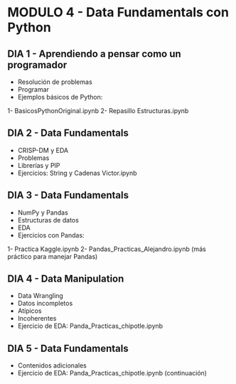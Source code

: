 # MODULO 4 - Data Fundamentals con Python

## DIA 1 - Aprendiendo a pensar como un programador

- Resolución de problemas
- Programar
- Ejemplos básicos de Python:

1- BasicosPythonOriginal.ipynb
2- Repasillo Estructuras.ipynb

## DIA 2 - Data Fundamentals

- CRISP-DM y EDA
- Problemas
- Librerías y PIP
- Ejercicios: String y Cadenas Victor.ipynb

## DIA 3 - Data Fundamentals

- NumPy y Pandas
- Estructuras de datos
- EDA
- Ejercicios con Pandas:

1- Practica Kaggle.ipynb
2- Pandas_Practicas_Alejandro.ipynb (más práctico para manejar Pandas)

## DIA 4 - Data Manipulation

- Data Wrangling
- Datos incompletos
- Atípicos
- Incoherentes
- Ejercicio de EDA: Panda_Practicas_chipotle.ipynb

## DIA 5 - Data Fundamentals

- Contenidos adicionales
- Ejercicio de EDA: Panda_Practicas_chipotle.ipynb (continuación)
